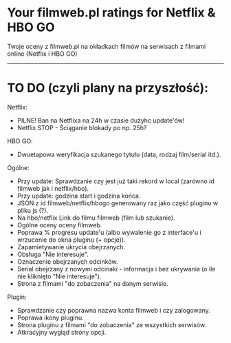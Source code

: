 # Your filmweb.pl ratings for Netflix & HBO GO
Twoje oceny z filmweb.pl na okładkach filmów na serwisach z filmami online (Netflix i HBO GO)

---

# TO DO (czyli plany na przyszłość):
Netflix:
- PILNE! Ban na Netflixa na 24h w czasie dużyhc update'ów!
- Netflix STOP - Ściąganie blokady po np. 25h?

HBO GO:
- Dwuetapowa weryfikacja szukanego tytułu (data, rodzaj film/serial itd.).

Ogólne:
- Przy update: Sprawdzanie czy jest już taki rekord w local (zarówno id filmweb jak i netflix/hbo).
- Przy update: godzina start i godzina końca.
- JSON z id filmweb/netflix/hbogo generowany raz jako część pluginu w pliku js (?).
- Na hbo/netflix Link do filmu filmweb (film lub szukanie).
- Ogólne oceny oceny filmweb.
- Poprawa % progresu update'u (albo wywalenie go z interface'u i wrzucenie do okna pluginu (+ opcje)).
- Zapamietywanie ukrycia obejrzanych.
- Obsługa "Nie interesuje".
- Oznaczenie obejrzanych odcinków.
- Serial obejrzany z nowymi odcinaki - informacja i bez ukrywania (o ile nie kliknięto "Nie interesuje").
- Strona z filmami "do zobaczenia" na danym serwisie.

Plugin:
- Sprawdzanie czy poprawna nazwa konta filmweb i czy zalogowany.
- Poprawa ikony pluginu.
- Strona pluginu z filmami "do zobaczenia" ze wszystkich serwisów.
- Atkracyjny wygląd strony opcji.
